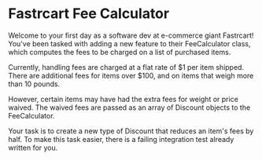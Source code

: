 # Fastrcart Fee Calculator

Welcome to your first day as a software dev at e-commerce giant Fastrcart! You've been tasked with adding a new feature to their FeeCalculator class, which computes the fees to be charged on a list of purchased items.

Currently, handling fees are charged at a flat rate of $1 per item shipped. There are additional fees for items over $100, and on items that weigh more than 10 pounds.

However, certain items may have had the extra fees for weight or price waived. The waived fees are passed as an array of Discount objects to the FeeCalculator.

Your task is to create a new type of Discount that reduces an item's fees by half. To make this task easier, there is a failing integration test already written for you.
